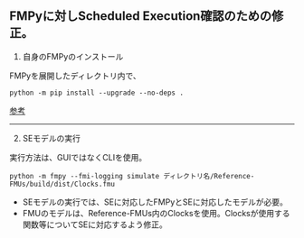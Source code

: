 ## FMPyに対しScheduled Execution確認のための修正。

1. 自身のFMPyのインストール

FMPyを展開したディレクトリ内で、

```
python -m pip install --upgrade --no-deps .
```

[参考](https://github.com/CATIA-Systems/FMPy/blob/master/docs/hacking.md)

***

2. SEモデルの実行

実行方法は、GUIではなくCLIを使用。
```
python -m fmpy --fmi-logging simulate ディレクトリ名/Reference-FMUs/build/dist/Clocks.fmu
```

- SEモデルの実行では、SEに対応したFMPyとSEに対応したモデルが必要。
- FMUのモデルは、Reference-FMUs内のClocksを使用。Clocksが使用する関数等についてSEに対応するよう修正。
